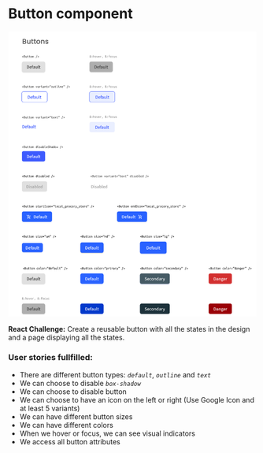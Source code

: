 # Button component

![assets/Screenshot_2020-10-08_at_11.22.44.png](assets/Screenshot_2020-10-08_at_11.22.44.png)

**React Challenge:** Create a reusable button with all the states in the design and a page displaying all the states.

### User stories fullfilled: ###

- There are different button types: *`default`*, *`outline`* and *`text`*
- We can choose to disable *`box-shadow`*
- We can choose to disable button
- We can choose to have an icon on the left or right (Use Google Icon and at least 5 variants)
- We can have different button sizes
- We can have different colors
- When we hover or focus, we can see visual indicators
- We access all button attributes 

